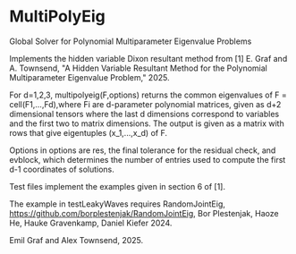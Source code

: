 # MultiPolyEig
Global Solver for Polynomial Multiparameter Eigenvalue Problems

Implements the hidden variable Dixon resultant method from
[1] E. Graf and A. Townsend, "A Hidden Variable Resultant Method for the
Polynomial Multiparameter Eigenvalue Problem," 2025.

For d=1,2,3, multipolyeig(F,options) returns the common eigenvalues of 
F = cell(F1,...,Fd),where Fi are d-parameter polynomial matrices, given 
as d+2 dimensional tensors where the last d dimensions correspond to 
variables and the first two to matrix dimensions. The output is given as a 
matrix with rows that give eigentuples (x_1,...,x_d) of F.

Options in options are res, the final tolerance for the residual check,
and evblock, which determines the number of entries used to compute 
the first d-1 coordinates of solutions.

Test files implement the examples given in section 6 of [1].

The example in testLeakyWaves requires RandomJointEig, 
https://github.com/borplestenjak/RandomJointEig,
Bor Plestenjak, Haoze He, Hauke Gravenkamp, Daniel Kiefer 2024.

Emil Graf and Alex Townsend, 2025.


